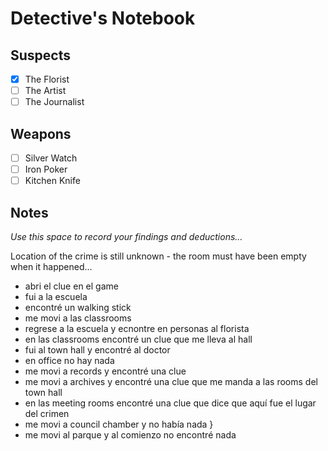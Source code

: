 # Detective's Notebook

## Suspects
- [X] The Florist
- [ ] The Artist
- [ ] The Journalist

## Weapons
- [ ] Silver Watch
- [ ] Iron Poker
- [ ] Kitchen Knife

## Notes
*Use this space to record your findings and deductions...*

Location of the crime is still unknown - the room must have been empty when it happened…


- abri el clue en el game
- fui a la escuela
- encontré un walking stick 
- me movi a las classrooms 
- regrese a la escuela y ecnontre en personas al florista
- en las classrooms encontré un clue que me lleva al hall 
- fui al town hall y encontré al doctor 
- en office no hay nada 
- me movi a records y encontré una clue
- me movi a archives y encontré una clue que me manda a las rooms del town hall
- en las meeting rooms encontré una clue que dice que aquí fue el lugar del crimen 
- me movi a council chamber y no había nada }
- me movi al parque y al comienzo no encontré nada